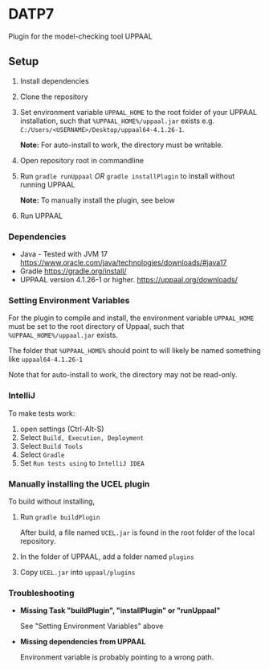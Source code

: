 # DATP7
Plugin for the model-checking tool UPPAAL

## Setup
1. Install dependencies
2. Clone the repository
3. Set environment variable `UPPAAL_HOME` to the root folder of your UPPAAL installation, such that `%UPPAAL_HOME%/uppaal.jar` exists e.g. `C:/Users/<USERNAME>/Desktop/uppaal64-4.1.26-1`.

    **Note:** For auto-install to work, the directory must be writable.

4. Open repository root in commandline
5. Run `gradle runUppaal` *OR* `gradle installPlugin` to install without running UPPAAL

    **Note:** To manually install the plugin, see below
6. Run UPPAAL

### Dependencies
- Java - Tested with JVM 17 https://www.oracle.com/java/technologies/downloads/#java17
- Gradle https://gradle.org/install/
- UPPAAL version 4.1.26-1 or higher. https://uppaal.org/downloads/

### Setting Environment Variables

For the plugin to compile and install, the environment variable `UPPAAL_HOME` must be set to the root directory of Uppaal, such that `%UPPAAL_HOME%/uppaal.jar` exists.

The folder that `%UPPAAL_HOME%` should point to will likely be named something like `uppaal64-4.1.26-1`

Note that for auto-install to work, the directory may not be read-only.


### IntelliJ
To make tests work:
1. open settings (Ctrl-Alt-S)
2. Select `Build, Execution, Deployment`
3. Select `Build Tools`
4. Select `Gradle`
5. Set `Run tests using` to `IntelliJ IDEA`

### Manually installing the UCEL plugin
To build without installing,
1. Run `gradle buildPlugin`
    
    After build, a file named `UCEL.jar` is found in the root folder of the local repository.

2. In the folder of UPPAAL, add a folder named `plugins`
3. Copy `UCEL.jar` into `uppaal/plugins`

### Troubleshooting
- **Missing Task "buildPlugin", "installPlugin" or "runUppaal"**
   
   See "Setting Environment Variables" above

- **Missing dependencies from UPPAAL**
    
   Environment variable is probably pointing to a wrong path.
